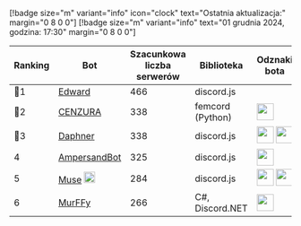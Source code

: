 [!badge size="m" variant="info" icon="clock" text="Ostatnia aktualizacja:" margin="0 8 0 0"] [!badge size="m" variant="info" text="01 grudnia 2024, godzina: 17:30" margin="0 8 0 0"]

| Ranking | Bot                                                                                           | Szacunkowa liczba serwerów | Biblioteka | Odznaki bota |
| ---- | --------------------------------------------------------------------------------------------- | ------------------------ | ------------------------ | ------------------------ |
|    🥇1| [Edward](https://discord.com/oauth2/authorize?client_id=613694998524985354&scope=bot+applications.commands&permissions=2146823543)        |               466 | discord.js | |
|    🥈2| [CENZURA](https://discord.com/oauth2/authorize?client_id=705552952600952960&permissions=268561494&scope=bot)        |               338 | femcord (Python) | <img src="/static/badges/odznaki/supportscommands.svg" height="30" width="30"> |
|    🥉3| [Daphner](https://discord.com/oauth2/authorize?client_id=1075499829595209789&permissions=8&scope=bot%20applications.commands)        |               338 | discord.js | <img src="/static/badges/odznaki/supportscommands.svg" height="30" width="30"> <img src="/static/badges/odznaki/automod.svg" height="30" width="30"> |
|    4| [AmpersandBot](https://discord.com/oauth2/authorize?client_id=645314415578841101&scope=bot&permissions=1174598)        |               325 | discord.js | <img src="/static/badges/odznaki/supportscommands.svg" height="30" width="30"> |
|    5| [Muse](https://discord.com/oauth2/authorize?client_id=1243281628680159242&permissions=8&scope=bot) <img src="/static/badges/bots/advice.svg" height="20" width="20">        |               284 | discord.js | <img src="/static/badges/odznaki/supportscommands.svg" height="30" width="30"> <img src="/static/badges/odznaki/premiumbot.svg" height="30" width="30"> |
|    6| [MurFFy](https://discord.com/oauth2/authorize?client_id=732304987673067631&permissions=-1&scope=bot)        |               266 | C#, Discord.NET | <img src="/static/badges/odznaki/supportscommands.svg" height="30" width="30"> |